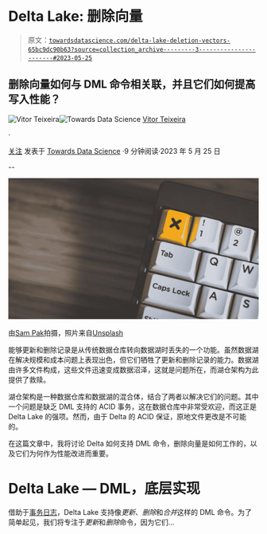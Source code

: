 # Delta Lake: 删除向量

> 原文：[`towardsdatascience.com/delta-lake-deletion-vectors-65bc9dc90b63?source=collection_archive---------3-----------------------#2023-05-25`](https://towardsdatascience.com/delta-lake-deletion-vectors-65bc9dc90b63?source=collection_archive---------3-----------------------#2023-05-25)

## 删除向量如何与 DML 命令相关联，并且它们如何提高写入性能？

[](https://medium.com/@vitorf24?source=post_page-----65bc9dc90b63--------------------------------)![Vitor Teixeira](https://medium.com/@vitorf24?source=post_page-----65bc9dc90b63--------------------------------)[](https://towardsdatascience.com/?source=post_page-----65bc9dc90b63--------------------------------)![Towards Data Science](https://towardsdatascience.com/?source=post_page-----65bc9dc90b63--------------------------------) [Vitor Teixeira](https://medium.com/@vitorf24?source=post_page-----65bc9dc90b63--------------------------------)

·

[关注](https://medium.com/m/signin?actionUrl=https%3A%2F%2Fmedium.com%2F_%2Fsubscribe%2Fuser%2F6b05068b69d8&operation=register&redirect=https%3A%2F%2Ftowardsdatascience.com%2Fdelta-lake-deletion-vectors-65bc9dc90b63&user=Vitor+Teixeira&userId=6b05068b69d8&source=post_page-6b05068b69d8----65bc9dc90b63---------------------post_header-----------) 发表于 [Towards Data Science](https://towardsdatascience.com/?source=post_page-----65bc9dc90b63--------------------------------) ·9 分钟阅读·2023 年 5 月 25 日[](https://medium.com/m/signin?actionUrl=https%3A%2F%2Fmedium.com%2F_%2Fvote%2Ftowards-data-science%2F65bc9dc90b63&operation=register&redirect=https%3A%2F%2Ftowardsdatascience.com%2Fdelta-lake-deletion-vectors-65bc9dc90b63&user=Vitor+Teixeira&userId=6b05068b69d8&source=-----65bc9dc90b63---------------------clap_footer-----------)

--

[](https://medium.com/m/signin?actionUrl=https%3A%2F%2Fmedium.com%2F_%2Fbookmark%2Fp%2F65bc9dc90b63&operation=register&redirect=https%3A%2F%2Ftowardsdatascience.com%2Fdelta-lake-deletion-vectors-65bc9dc90b63&source=-----65bc9dc90b63---------------------bookmark_footer-----------)![](img/a0f093c1a52476e936a00d6ef3306189.png)

由[Sam Pak](https://unsplash.com/@melocokr?utm_source=medium&utm_medium=referral)拍摄，照片来自[Unsplash](https://unsplash.com/?utm_source=medium&utm_medium=referral)

能够更新和删除记录是从传统数据仓库转向数据湖时丢失的一个功能。虽然数据湖在解决规模和成本问题上表现出色，但它们牺牲了更新和删除记录的能力。数据湖由许多文件构成，这些文件迅速变成数据沼泽，这就是问题所在，而湖仓架构为此提供了救赎。

湖仓架构是一种数据仓库和数据湖的混合体，结合了两者以解决它们的问题。其中一个问题是缺乏 DML 支持的 ACID 事务，这在数据仓库中非常受欢迎，而这正是 Delta Lake 的强项。然而，由于 Delta 的 ACID 保证，原地文件更改是不可能的。

在这篇文章中，我将讨论 Delta 如何支持 DML 命令，删除向量是如何工作的，以及它们为何作为性能改进而重要。

# Delta Lake — DML，底层实现

借助于[事务日志](https://www.databricks.com/blog/2019/08/21/diving-into-delta-lake-unpacking-the-transaction-log.html)，Delta Lake 支持像*更新*、*删除*和*合并*这样的 DML 命令。为了简单起见，我们将专注于*更新*和*删除*命令，因为它们…
